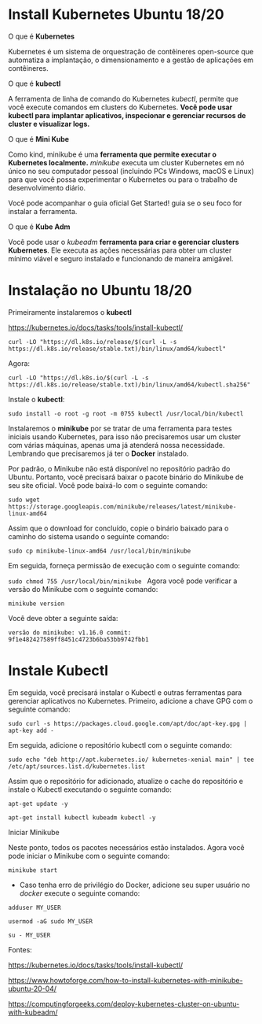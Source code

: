 # Install Kubernetes Ubuntu 18/20

O que é **Kubernetes**

Kubernetes é um sistema de orquestração de contêineres open-source que automatiza a implantação, o dimensionamento e a gestão de aplicações em contêineres.

O que é **kubectl**

A ferramenta de linha de comando do Kubernetes *kubectl*, permite que você execute comandos em clusters do Kubernetes. **Você pode usar kubectl para implantar aplicativos, inspecionar e gerenciar recursos de cluster e visualizar logs.**

O que é **Mini Kube**

Como kind, minikube é uma **ferramenta que permite executar o Kubernetes localmente.** *minikube* executa um cluster Kubernetes em nó único no seu computador pessoal (incluindo PCs Windows, macOS e Linux) para que você possa experimentar o Kubernetes ou para o trabalho de desenvolvimento diário.

Você pode acompanhar o guia oficial Get Started! guia se o seu foco for instalar a ferramenta.

O que é **Kube Adm**

Você pode usar o *kubeadm* **ferramenta para criar e gerenciar clusters Kubernetes**. Ele executa as ações necessárias para obter um cluster mínimo viável e seguro instalado e funcionando de maneira amigável.

# Instalação no Ubuntu 18/20

Primeiramente instalaremos o **kubectl**

https://kubernetes.io/docs/tasks/tools/install-kubectl/

```curl -LO "https://dl.k8s.io/release/$(curl -L -s https://dl.k8s.io/release/stable.txt)/bin/linux/amd64/kubectl" ```

Agora:

```curl -LO "https://dl.k8s.io/$(curl -L -s https://dl.k8s.io/release/stable.txt)/bin/linux/amd64/kubectl.sha256" ```

Instale o **kubectl**:

```sudo install -o root -g root -m 0755 kubectl /usr/local/bin/kubectl ```

Instalaremos o **minikube** por se tratar de uma ferramenta para testes iniciais usando Kubernetes, para isso não precisaremos usar um cluster com várias máquinas, apenas uma já atenderá nossa necessidade.
Lembrando que precisaremos já ter o **Docker** instalado.

Por padrão, o Minikube não está disponível no repositório padrão do Ubuntu. Portanto, você precisará baixar o pacote binário do Minikube de seu site oficial. Você pode baixá-lo com o seguinte comando:


```sudo wget https://storage.googleapis.com/minikube/releases/latest/minikube-linux-amd64 ```

Assim que o download for concluído, copie o binário baixado para o caminho do sistema usando o seguinte comando:

```sudo cp minikube-linux-amd64 /usr/local/bin/minikube```

Em seguida, forneça permissão de execução com o seguinte comando:

```sudo chmod 755 /usr/local/bin/minikube ```
Agora você pode verificar a versão do Minikube com o seguinte comando:

```minikube version```

Você deve obter a seguinte saída:

```versão do minikube: v1.16.0 commit: 9f1e482427589ff8451c4723b6ba53bb9742fbb1```

# Instale Kubectl

Em seguida, você precisará instalar o Kubectl e outras ferramentas para gerenciar aplicativos no Kubernetes. Primeiro, adicione a chave GPG com o seguinte comando:

```sudo curl -s https://packages.cloud.google.com/apt/doc/apt-key.gpg | apt-key add - ```

Em seguida, adicione o repositório kubectl com o seguinte comando:

```sudo echo "deb http://apt.kubernetes.io/ kubernetes-xenial main" | tee /etc/apt/sources.list.d/kubernetes.list ```

Assim que o repositório for adicionado, atualize o cache do repositório e instale o Kubectl executando o seguinte comando:

```apt-get update -y ```

```apt-get install kubectl kubeadm kubectl -y ```

Iniciar Minikube

Neste ponto, todos os pacotes necessários estão instalados. Agora você pode iniciar o Minikube com o seguinte comando:

```minikube start ```

* Caso tenha erro de privilégio do Docker, adicione seu super usuário no *docker* execute o seguinte comando:

``` adduser MY_USER ``` 

``` usermod -aG sudo MY_USER ```

``` su - MY_USER ```




Fontes:

https://kubernetes.io/docs/tasks/tools/install-kubectl/

https://www.howtoforge.com/how-to-install-kubernetes-with-minikube-ubuntu-20-04/

https://computingforgeeks.com/deploy-kubernetes-cluster-on-ubuntu-with-kubeadm/